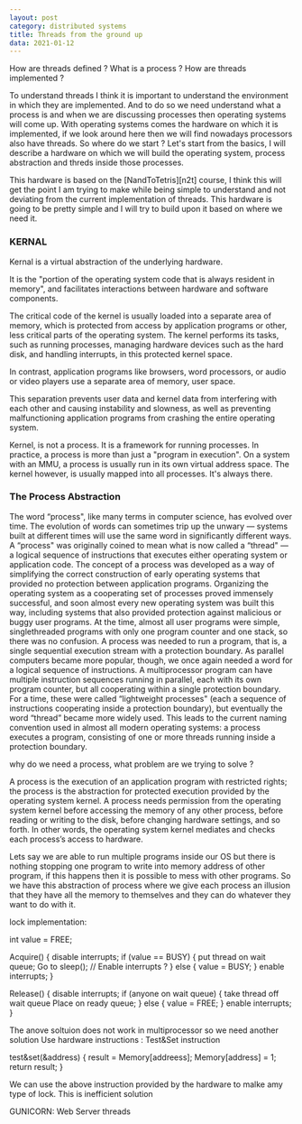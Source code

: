 ```yaml
---
layout: post
category: distributed systems
title: Threads from the ground up
data: 2021-01-12
---
```


How are threads defined ?
What is a process ?
How are threads implemented ?

To understand threads I think it is important to understand the environment in which they are implemented. And to do so we need understand what a process is
and when we are discussing processes then operating systems will come up. With operating systems comes the hardware on which it is implemented, if we look around here then we will find nowadays processors also have threads. So where do we start ? Let's start from the basics, I will describe a hardware on which we will build the operating system, process abstraction and threds inside those processes.

This hardware is based on the [NandToTetris][n2t] course, I think this will get the point I am trying to make while being simple to understand and not deviating from the current implementation of threads. This hardware is going to be pretty simple and I will try to build upon it based on where we need it.


### KERNAL

Kernal is a virtual abstraction of the underlying hardware. 

 It is the "portion of the operating system code that is always resident in memory", and facilitates interactions between hardware and software components.

The critical code of the kernel is usually loaded into a separate area of memory, which is protected from access by application programs or other, less critical parts of the operating system. The kernel performs its tasks, such as running processes, managing hardware devices such as the hard disk, and handling interrupts, in this protected kernel space.

In contrast, application programs like browsers, word processors, or audio or video players use a separate area of memory, user space.

This separation prevents user data and kernel data from interfering with each other and causing instability and slowness, as well as preventing malfunctioning application programs from crashing the entire operating system.

Kernel, is not a process. It is a framework for running processes. In practice, a process is more than just a "program in execution". On a system with an MMU, a process is usually run in its own virtual address space. The kernel however, is usually mapped into all processes. It's always there.





###  The Process Abstraction
The word “process", like many terms in computer science, has evolved over time. The evolution of words
can sometimes trip up the unwary — systems built at different times will use the same word in significantly
different ways.
A “process" was originally coined to mean what is now called a “thread" — a logical sequence of instructions
that executes either operating system or application code. The concept of a process was developed as a
way of simplifying the correct construction of early operating systems that provided no protection between
application programs.
Organizing the operating system as a cooperating set of processes proved immensely successful, and soon
almost every new operating system was built this way, including systems that also provided protection
against malicious or buggy user programs. At the time, almost all user programs were simple, singlethreaded programs with only one program counter and one stack, so there was no confusion. A process was
needed to run a program, that is, a single sequential execution stream with a protection boundary.
As parallel computers became more popular, though, we once again needed a word for a logical sequence
of instructions. A multiprocessor program can have multiple instruction sequences running in parallel, each
with its own program counter, but all cooperating within a single protection boundary. For a time, these were
called “lightweight processes" (each a sequence of instructions cooperating inside a protection boundary),
but eventually the word “thread” became more widely used.
This leads to the current naming convention used in almost all modern operating systems: a process
executes a program, consisting of one or more threads running inside a protection boundary.


why do we need a process, what problem are we trying to solve ?

A process is the execution of an application program with restricted rights; the process is the abstraction for protected execution provided by the operating system kernel. A process needs permission from the operating system kernel before accessing the memory of any other process, before reading or writing to the disk, before changing hardware settings, and so forth. In other words, the operating system kernel mediates and checks each process’s access to hardware.

Lets say we are able to run multiple programs inside our OS but there is nothing stopping one program to write into memory address of other program, if this happens then it is possible to mess with other programs. So we have this abstraction of process where we give each process an illusion that they have all the memory to themselves and they can do whatever they want to do with it.



lock implementation:

int value = FREE;

Acquire() {
    disable interrupts;
    if (value == BUSY) {
        put thread on wait queue;
        Go to sleep();
        // Enable interrupts ?
    } else {
        value = BUSY;
    }
    enable interrupts;
}

Release() {
    disable interrupts;
    if (anyone on wait queue) {
        take thread off wait queue
        Place on ready queue;
    } else {
        value = FREE;
    }
    enable interrupts;
}

The anove soltuion does not work in multiprocessor so we need another solution
Use hardware instructions : Test&Set instruction


test&set(&address) {
    result = Memory[addreess];
    Memory[address] = 1;
    return result;
}

We can use the above instruction provided by the hardware to malke amy type of lock. This is inefficient solution

GUNICORN: Web Server threads 